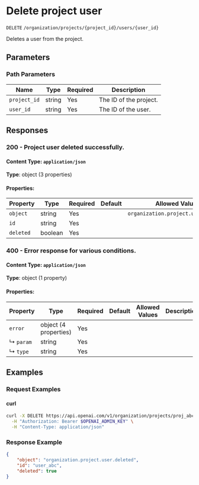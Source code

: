 # Delete project user

`DELETE` `/organization/projects/{project_id}/users/{user_id}`

Deletes a user from the project.

## Parameters

### Path Parameters

| Name | Type | Required | Description |
| ---- | ---- | -------- | ----------- |
| `project_id` | string | Yes | The ID of the project. |
| `user_id` | string | Yes | The ID of the user. |

## Responses

### 200 - Project user deleted successfully.

#### Content Type: `application/json`

**Type**: object (3 properties)

#### Properties:

| Property | Type | Required | Default | Allowed Values | Description |
| -------- | ---- | -------- | ------- | -------------- | ----------- |
| `object` | string | Yes |  | `organization.project.user.deleted` |  |
| `id` | string | Yes |  |  |  |
| `deleted` | boolean | Yes |  |  |  |
### 400 - Error response for various conditions.

#### Content Type: `application/json`

**Type**: object (1 property)

#### Properties:

| Property | Type | Required | Default | Allowed Values | Description |
| -------- | ---- | -------- | ------- | -------------- | ----------- |
| `error` | object (4 properties) | Yes |  |  |  |
|   ↳ `param` | string | Yes |  |  |  |
|   ↳ `type` | string | Yes |  |  |  |
## Examples

### Request Examples

#### curl
```bash
curl -X DELETE https://api.openai.com/v1/organization/projects/proj_abc/users/user_abc \
  -H "Authorization: Bearer $OPENAI_ADMIN_KEY" \
  -H "Content-Type: application/json"

```

### Response Example

```json
{
    "object": "organization.project.user.deleted",
    "id": "user_abc",
    "deleted": true
}

```

